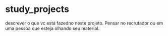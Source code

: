 # study_projects 
descrever o que vc está fazedno neste projeto. Pensar no recrutador ou em uma pessoa que esteja olhando seu material.
